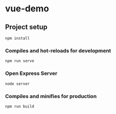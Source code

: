 # vue-demo

## Project setup

```
npm install
```

### Compiles and hot-reloads for development

```
npm run serve
```

### Open Express Server

```
node server
```

### Compiles and minifies for production

```
npm run build
```
